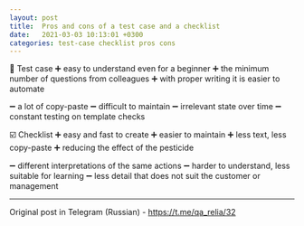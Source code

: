 ```yaml
---
layout: post
title:  Pros and cons of a test case and a checklist
date:   2021-03-03 10:13:01 +0300
categories: test-case checklist pros cons
---
```

📄 Test case
➕ easy to understand even for a beginner
➕ the minimum number of questions from colleagues
➕ with proper writing it is easier to automate

➖ a lot of copy-paste
➖ difficult to maintain
➖ irrelevant state over time
➖ constant testing on template checks

☑️ Checklist
➕ easy and fast to create
➕ easier to maintain
➕ less text, less copy-paste
➕ reducing the effect of the pesticide

➖ different interpretations of the same actions
➖ harder to understand, less suitable for learning
➖ less detail that does not suit the customer or management

_________________
Original post in Telegram (Russian) - https://t.me/qa_relia/32
